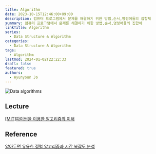 ```yaml
---
title: Algorithm
date: 2023-10-15T12:46:00+09:00
description: 컴퓨터 프로그램에서 문제를 해결하기 위한 방법,순서,명령어들의 집합체
summary: 컴퓨터 프로그램에서 문제를 해결하기 위한 방법,순서,명령어들의 집합체
linkTitle: Algorithm
series:
  - Data Structure & Algorithm
categories:
  - Data Structure & Algorithm
tags:
  - Algorithm
lastmod: 2024-01-02T22:22:33
draft: false
featured: true
authors:
  - Hyunyoun Jo
---
```


![Data algorithms](media/images/Taxonomy-of-the-algorithms.png "https://www.researchgate.net/figure/Taxonomy-of-the-algorithms-and-data-structures-considered-for-the-AlgoVis-tool_fig1_329481179")

## Lecture

[[MIT]파이썬을 이용한 알고리즘의 이해](https://www.boostcourse.org/cs113)

## Reference

[알아두면 유용한 정렬 알고리즘과 시간 복잡도 분석](https://yozm.wishket.com/magazine/detail/2266/)
